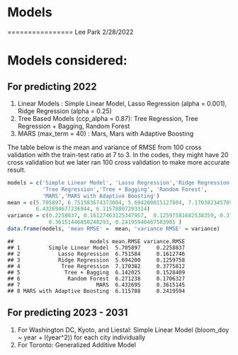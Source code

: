 # Models
================
Lee Park
2/28/2022

# Models considered:

## For predicting 2022

1.  Linear Models : Simple Linear Model, Lasso Regression (alpha =
    0.001), Ridge Regression (alpha = 0.25)
2.  Tree Based Models (ccp\_alpha = 0.87): Tree Regression, Tree
    Regression + Bagging, Random Forest
3.  MARS (max\_term = 40) : Mars, Mars with Adaptive Boosting

The table below is the mean and variance of RMSE from 100 cross validation with the train-test ratio at 7 to 3.
In the codes, they might have 20 cross validation but we later ran 100 cross validation to make more accurate result.

``` r
models = c('Simple Linear Model', 'Lasso Regression','Ridge Regression', 
           'Tree Regression','Tree + Bagging', 'Random Forest',
           'MARS','MARS with Adaptive Boosting')
mean = c(5.705897, 6.751583674373004, 5.694200015127804, 7.170382345709941, 6.142025322693755, 6.271237557481661,
         6.432694677236944, 6.11578807293314)
variance = c(0.2258837, 0.16127463125347957,  0.12597581682538359, 0.3775812306858149, 0.15284087784897424, 0.17063272712196434, 
             0.36151446858248293, 0.24195940467583985 )
data.frame(models, 'mean RMSE' =  mean, 'variance RMSE' = variance)
```

    ##                        models mean.RMSE variance.RMSE
    ## 1         Simple Linear Model  5.705897     0.2258837
    ## 2            Lasso Regression  6.751584     0.1612746
    ## 3            Ridge Regression  5.694200     0.1259758
    ## 4             Tree Regression  7.170382     0.3775812
    ## 5              Tree + Bagging  6.142025     0.1528409
    ## 6               Random Forest  6.271238     0.1706327
    ## 7                        MARS  6.432695     0.3615145
    ## 8 MARS with Adaptive Boosting  6.115788     0.2419594




## For predicting 2023 - 2031

1. For Washington DC, Kyoto, and Liestal: Simple Linear Model (bloom_doy ~ year + I(year^2)) for each city individually
2. For Toronto: Generalized Additive Model
